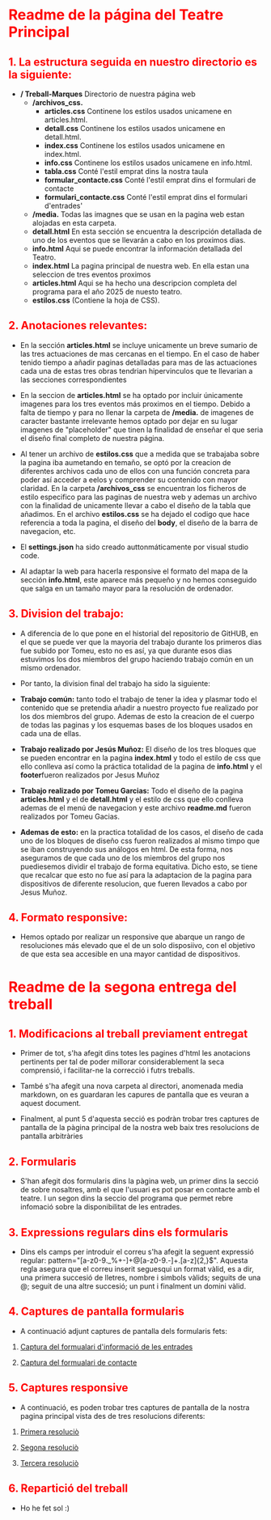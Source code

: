 # <span style="color:red;">Readme de la página del Teatre Principal </span>
## <span style="color:red;">1. La estructura seguida en nuestro directorio es la siguiente:</span>

- **/ Treball-Marques** Directorio de nuestra página web
    - **/archivos_css.**  
        - **articles.css** Continene los estilos usados unicamene en articles.html.  
        - **detall.css** Continene los estilos usados unicamene en detall.html.
        - **index.css**  Continene los estilos usados unicamene en index.html.
        - **info.css**  Continene los estilos usados unicamene en info.html.
        - **tabla.css**  Conté l'estil emprat dins la nostra taula
        - **formular_contacte.css** Conté l'estil emprat dins el formulari de contacte
        - **formulari_contacte.css** Conté l'estil emprat dins el formulari d'entrades'
    - **/media.** Todas las imagnes que se usan en la pagina web estan alojadas en esta carpeta.
    - **detall.html** En esta sección se encuentra la descripción detallada de uno de los eventos que se llevarán a cabo en los proximos dias.
    - **info.html** Aqui se puede encontrar la información detallada del Teatro.
    - **index.html** La pagina principal de nuestra web. En ella estan una seleccion de tres eventos proximos
    - **articles.html** Aqui se ha hecho una descripcion completa del programa para el año 2025 de nuesto teatro.
    - **estilos.css** (Contiene la hoja de CSS).


## <span style="color:red;">2. Anotaciones relevantes:</span>

- En la sección **articles.html** se incluye unicamente un breve sumario de las tres actuaciones de mas cercanas en el tiempo. En el caso de haber tenido tiempo a añadir paginas detalladas para mas de las actuaciones cada una de estas tres obras tendrian hipervinculos que te llevarian a las secciones correspondientes

- En la seccion de **articles.html** se ha optado por incluir únicamente imagenes para los tres eventos más proximos en el tiempo. Debido a falta de tiempo y para no llenar la carpeta de **/media.** de imagenes de caracter bastante irrelevante hemos optado por dejar en su lugar imagenes de "placeholder" que tinen la finalidad de enseñar el que seria el diseño final completo de nuestra página.

- Al tener un archivo de **estilos.css** que a medida que se trabajaba sobre la pagina iba aumetando en temaño, se optó por la creacion de diferentes archivos cada uno de ellos con una función concreta para poder así acceder a eelos y comprender su contenido con mayor claridad. En la carpeta **/archivos_css** se encuentran los ficheros de estilo especifico para las paginas de nuestra web y ademas un archivo con la finalidad de unicamente llevar a cabo el diseño de la tabla que añadimos. En el archivo **estilos.css** se ha dejado el codigo que hace referencia a toda la pagina, el diseño del **body**, el diseño de la barra de navegacion, etc.
  
- El **settings.json** ha sido creado auttonmáticamente por visual studio code.
  
- Al adaptar la web para hacerla responsive el formato del mapa de la sección **info.html**, este aparece más pequeño y no hemos conseguido que salga en un tamaño mayor para la resolución de ordenador.

## <span style="color:red;">3. Division del trabajo:</span>

- A diferencia de lo que pone en el historial del repositorio de GitHUB, en el que se puede ver que la mayoria del trabajo durante los primeros dias fue subido por Tomeu, esto no es así, ya que durante esos dias estuvimos los dos miembros del grupo haciendo trabajo común en un mismo ordenador.

- Por tanto, la division final del trabajo ha sido la siguiente:

- **Trabajo común:** tanto todo el trabajo de tener la idea y plasmar todo el contenido que se pretendia añadir a nuestro proyecto fue realizado por los dos miembros del grupo. Ademas de esto la creacion de el cuerpo de todas las paginas y los esquemas bases de los bloques usados en cada una de ellas.

- **Trabajo realizado por Jesús Muñoz:** El diseño de los tres bloques que se pueden encontrar en la pagina **index.html** y todo el estilo de css que ello conlleva así como la práctica totalidad de la pagina de **info.html** y el **footer**fueron realizados por Jesus Muñoz

- **Trabajo realizado por Tomeu Garcias:** Todo el diseño de la pagina **articles.html** y el de **detall.html** y el estilo de css que ello conlleva ademas de el menú de navegacion y este archivo **readme.md** fueron realizados por Tomeu Gacias.

- **Ademas de esto:** en la practica totalidad de los casos, el diseño de cada uno de los bloques de diseño css fueron realizados al mismo timpo que se iban construyendo sus análogos en html. De esta forma, nos aseguramos de que cada uno de los miembros del grupo nos puediesemos dividir el trabajo de forma equitativa. Dicho esto, se tiene que recalcar que esto no fue así para la adaptacion de la pagina para dispositivos de diferente resolucion, que fueren llevados a cabo por Jesus Muñoz.

## <span style="color:red;">4. Formato responsive:</span>

- Hemos optado por realizar un responsive que abarque un rango de resoluciones más elevado que el de un solo disposiivo, con el objetivo de que esta sea accesible en una mayor cantidad de dispositivos.

# <span style="color:red;">Readme de la segona entrega del treball </span>
## <span style="color:red;">1. Modificacions al treball previament entregat</span>

- Primer de tot, s'ha afegit dins totes les pagines d'html les anotacions pertinents per tal de poder millorar considerablement la seca comprensió, i facilitar-ne la correcció i futrs treballs.

- També s'ha afegit una nova carpeta al directori, anomenada media markdown, on es guardaran les capures de pantalla que es veuran a aquest document.

- Finalment, al punt 5 d'aquesta secció es podràn trobar tres captures de pantalla de la pàgina principal de la nostra web baix tres resolucions de pantalla arbitràries

## <span style="color:red;">2. Formularis</span>

- S'han afegit dos formularis dins la pàgina web, un primer dins la secció de sobre nosaltres, amb el que l'usuari es pot posar en contacte amb el teatre. I un segon dins la seccio del programa que permet rebre infomació sobre la disponibilitat de les entrades.

## <span style="color:red;">3. Expressions regulars dins els formularis</span>

- Dins els camps per introduir el correu s'ha afegit la seguent expressió regular: pattern="[a-z0-9._%+-]+@[a-z0-9.-]+\.[a-z]{2,}$". Aquesta regla asegura que el correu inserit seguesqui un format vàlid, es a dir, una primera succesió de lletres, nombre i simbols vàlids; seguits de una @; seguit de una altre succesió; un punt i finalment un domini vàlid.

## <span style="color:red;">4. Captures de pantalla formularis</span>

- A continuació adjunt captures de pantalla dels formularis fets:

1. [Captura del formualari d'informació de les entrades ](/media_markdown/formulari_entrades.png)

2. [Captura del formualari de contacte ](/media_markdown/formulari_entrades.png)

## <span style="color:red;">5. Captures responsive</span>

- A continuació, es poden trobar tres captures de pantalla de la nostra pagina principal vista des de tres resolucions diferents:

1. [Primera resoluciò ](media_markdown/resolucio_1.png)

2. [Segona resoluciò ](/media_markdown/resolucio_2.png)

3. [Tercera resoluciò ](media_markdown/resolucio_3.png)

## <span style="color:red;">6. Repartició del treball</span>

- Ho he fet sol :)



